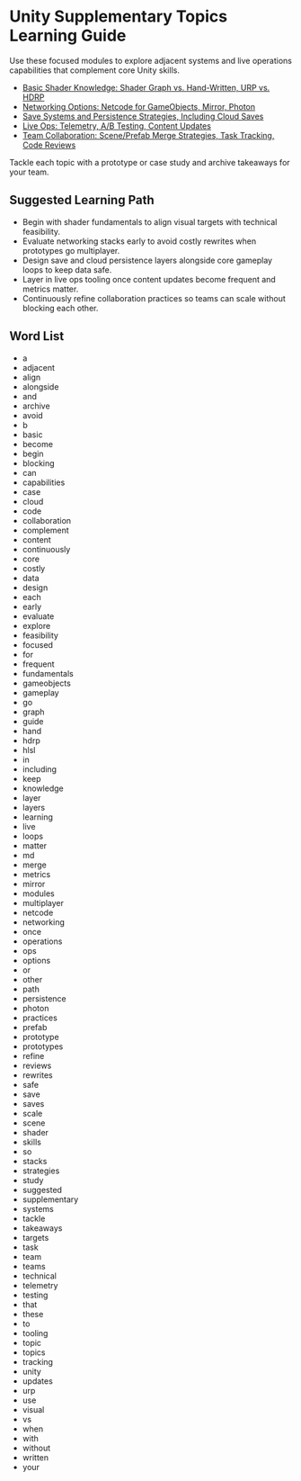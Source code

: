 # Unity Supplementary Topics Learning Guide

Use these focused modules to explore adjacent systems and live operations capabilities that complement core Unity skills.

- [Basic Shader Knowledge: Shader Graph vs. Hand-Written, URP vs. HDRP](shader-graph-vs-hlsl.md)
- [Networking Options: Netcode for GameObjects, Mirror, Photon](networking-options.md)
- [Save Systems and Persistence Strategies, Including Cloud Saves](save-systems-persistence.md)
- [Live Ops: Telemetry, A/B Testing, Content Updates](live-ops-telemetry.md)
- [Team Collaboration: Scene/Prefab Merge Strategies, Task Tracking, Code Reviews](team-collaboration-practices.md)

Tackle each topic with a prototype or case study and archive takeaways for your team.
## Suggested Learning Path
- Begin with shader fundamentals to align visual targets with technical feasibility.
- Evaluate networking stacks early to avoid costly rewrites when prototypes go multiplayer.
- Design save and cloud persistence layers alongside core gameplay loops to keep data safe.
- Layer in live ops tooling once content updates become frequent and metrics matter.
- Continuously refine collaboration practices so teams can scale without blocking each other.

## Word List
- a
- adjacent
- align
- alongside
- and
- archive
- avoid
- b
- basic
- become
- begin
- blocking
- can
- capabilities
- case
- cloud
- code
- collaboration
- complement
- content
- continuously
- core
- costly
- data
- design
- each
- early
- evaluate
- explore
- feasibility
- focused
- for
- frequent
- fundamentals
- gameobjects
- gameplay
- go
- graph
- guide
- hand
- hdrp
- hlsl
- in
- including
- keep
- knowledge
- layer
- layers
- learning
- live
- loops
- matter
- md
- merge
- metrics
- mirror
- modules
- multiplayer
- netcode
- networking
- once
- operations
- ops
- options
- or
- other
- path
- persistence
- photon
- practices
- prefab
- prototype
- prototypes
- refine
- reviews
- rewrites
- safe
- save
- saves
- scale
- scene
- shader
- skills
- so
- stacks
- strategies
- study
- suggested
- supplementary
- systems
- tackle
- takeaways
- targets
- task
- team
- teams
- technical
- telemetry
- testing
- that
- these
- to
- tooling
- topic
- topics
- tracking
- unity
- updates
- urp
- use
- visual
- vs
- when
- with
- without
- written
- your
